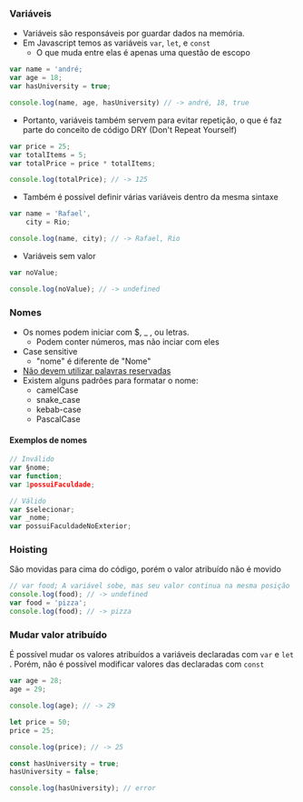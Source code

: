 ### Variáveis
- Variáveis são responsáveis por guardar dados na memória.
- Em Javascript temos as variáveis `var`, `let`, e `const` 
	- O que muda entre elas é apenas uma questão de escopo

```js
var name = 'andré;
var age = 18;
var hasUniversity = true;

console.log(name, age, hasUniversity) // -> andré, 18, true
```

- Portanto, variáveis também servem para evitar repetição, o que é faz parte do conceito de código DRY (Don't Repeat Yourself)

```js
var price = 25;
var totalItems = 5;
var totalPrice = price * totalItems;

console.log(totalPrice); // -> 125
```

- Também é possível definir várias variáveis dentro da mesma sintaxe

```js
var name = 'Rafael', 
	city = Rio;

console.log(name, city); // -> Rafael, Rio
```

- Variáveis sem valor

```js
var noValue;

console.log(noValue); // -> undefined
```


### Nomes
- Os nomes podem iniciar com $, _ , ou letras.
	- Podem conter números, mas não inciar com eles
- Case sensitive
	- "nome" é diferente de "Nome"
- [Não devem utilizar palavras reservadas](https://www.w3schools.com/js/js_reserved.asp)
- Existem alguns padrões para formatar o nome:
	- camelCase
	- snake_case
	- kebab-case
	- PascalCase

#### Exemplos de nomes

```js
// Inválido
var §nome;
var function;
var 1possuiFaculdade;

// Válido
var $selecionar;
var _nome;
var possuiFaculdadeNoExterior;
```

### Hoisting
São movidas para cima do código, porém o valor atribuído não é movido

```js
// var food; A variável sobe, mas seu valor continua na mesma posição
console.log(food); // -> undefined
var food = 'pizza';
console.log(food); // -> pizza
```

### Mudar valor atribuído
É possível mudar os valores atribuídos a variáveis declaradas com `var` e `let` . Porém, não é possível modificar valores das declaradas com `const` 

```js
var age = 28;
age = 29; 

console.log(age); // -> 29

let price = 50;
price = 25; 

console.log(price); // -> 25

const hasUniversity = true; 
hasUniversity = false;

console.log(hasUniversity); // error
```


